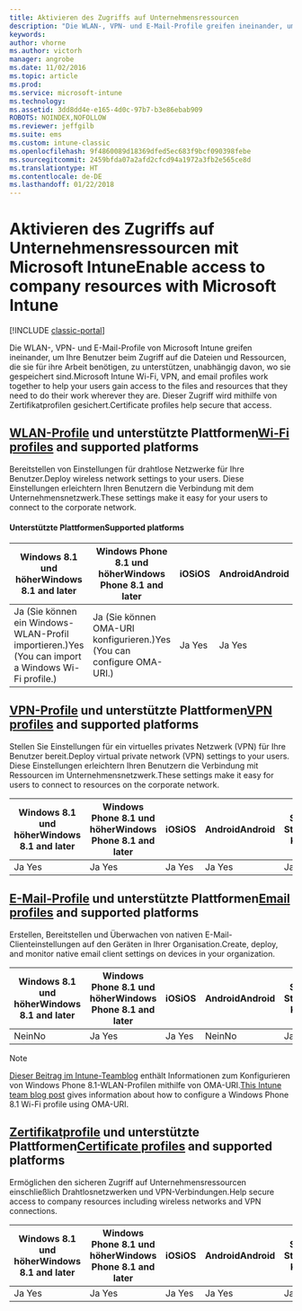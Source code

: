 ```yaml
---
title: Aktivieren des Zugriffs auf Unternehmensressourcen
description: "Die WLAN-, VPN- und E-Mail-Profile greifen ineinander, um Ihre Benutzer beim Zugriff auf die Dateien und Ressourcen, die sie benötigen, zu unterstützen."
keywords: 
author: vhorne
ms.author: victorh
manager: angrobe
ms.date: 11/02/2016
ms.topic: article
ms.prod: 
ms.service: microsoft-intune
ms.technology: 
ms.assetid: 3dd8dd4e-e165-4d0c-97b7-b3e86ebab909
ROBOTS: NOINDEX,NOFOLLOW
ms.reviewer: jeffgilb
ms.suite: ems
ms.custom: intune-classic
ms.openlocfilehash: 9f4860089d18369dfed5ec683f9bcf090398febe
ms.sourcegitcommit: 2459bfda07a2afd2cfcd94a1972a3fb2e565ce8d
ms.translationtype: HT
ms.contentlocale: de-DE
ms.lasthandoff: 01/22/2018
---
```

# <a name="enable-access-to-company-resources-with-microsoft-intune"></a><span data-ttu-id="435f8-103">Aktivieren des Zugriffs auf Unternehmensressourcen mit Microsoft Intune</span><span class="sxs-lookup"><span data-stu-id="435f8-103">Enable access to company resources with Microsoft Intune</span></span>

[!INCLUDE [classic-portal](../includes/classic-portal.md)]

<span data-ttu-id="435f8-104">Die WLAN-, VPN- und E-Mail-Profile von Microsoft Intune greifen ineinander, um Ihre Benutzer beim Zugriff auf die Dateien und Ressourcen, die sie für ihre Arbeit benötigen, zu unterstützen, unabhängig davon, wo sie gespeichert sind.</span><span class="sxs-lookup"><span data-stu-id="435f8-104">Microsoft Intune Wi-Fi, VPN, and email profiles work together to help your users gain access to the files and resources that they need to do their work wherever they are.</span></span> <span data-ttu-id="435f8-105">Dieser Zugriff wird mithilfe von Zertifikatprofilen gesichert.</span><span class="sxs-lookup"><span data-stu-id="435f8-105">Certificate profiles help secure that access.</span></span>

## <a name="wi-fi-profileswi-fi-connections-in-microsoft-intunemd-and-supported-platforms"></a><span data-ttu-id="435f8-106">[WLAN-Profile](wi-fi-connections-in-microsoft-intune.md) und unterstützte Plattformen</span><span class="sxs-lookup"><span data-stu-id="435f8-106">[Wi-Fi profiles](wi-fi-connections-in-microsoft-intune.md) and supported platforms</span></span>

<span data-ttu-id="435f8-107">Bereitstellen von Einstellungen für drahtlose Netzwerke für Ihre Benutzer.</span><span class="sxs-lookup"><span data-stu-id="435f8-107">Deploy wireless network settings to your users.</span></span> <span data-ttu-id="435f8-108">Diese Einstellungen erleichtern Ihren Benutzern die Verbindung mit dem Unternehmensnetzwerk.</span><span class="sxs-lookup"><span data-stu-id="435f8-108">These settings make it easy for your users to connect to the corporate network.</span></span>
#### <a name="supported-platforms"></a><span data-ttu-id="435f8-109">Unterstützte Plattformen</span><span class="sxs-lookup"><span data-stu-id="435f8-109">Supported platforms</span></span>

|<span data-ttu-id="435f8-110">Windows 8.1 und höher</span><span class="sxs-lookup"><span data-stu-id="435f8-110">Windows 8.1 and later</span></span>|<span data-ttu-id="435f8-111">Windows Phone 8.1 und höher</span><span class="sxs-lookup"><span data-stu-id="435f8-111">Windows Phone 8.1 and later</span></span>|<span data-ttu-id="435f8-112">iOS</span><span class="sxs-lookup"><span data-stu-id="435f8-112">iOS</span></span>|<span data-ttu-id="435f8-113">Android</span><span class="sxs-lookup"><span data-stu-id="435f8-113">Android</span></span>|<span data-ttu-id="435f8-114">Samsung KNOX Standard</span><span class="sxs-lookup"><span data-stu-id="435f8-114">Samsung KNOX Standard</span></span>|
|---------------------|---------------------------|---|-------|------------|
|<span data-ttu-id="435f8-115">Ja (Sie können ein Windows-WLAN-Profil importieren.)</span><span class="sxs-lookup"><span data-stu-id="435f8-115">Yes (You can import a Windows Wi-Fi profile.)</span></span>|<span data-ttu-id="435f8-116">Ja (Sie können OMA-URI konfigurieren.)</span><span class="sxs-lookup"><span data-stu-id="435f8-116">Yes (You can configure OMA-URI.)</span></span> |<span data-ttu-id="435f8-117">Ja </span><span class="sxs-lookup"><span data-stu-id="435f8-117">Yes</span></span>|<span data-ttu-id="435f8-118">Ja </span><span class="sxs-lookup"><span data-stu-id="435f8-118">Yes</span></span>|<span data-ttu-id="435f8-119">Ja </span><span class="sxs-lookup"><span data-stu-id="435f8-119">Yes</span></span>|

## <a name="vpn-profilesvpn-connections-in-microsoft-intunemd-and-supported-platforms"></a><span data-ttu-id="435f8-120">[VPN-Profile](vpn-connections-in-microsoft-intune.md) und unterstützte Plattformen</span><span class="sxs-lookup"><span data-stu-id="435f8-120">[VPN profiles](vpn-connections-in-microsoft-intune.md) and supported platforms</span></span>
<span data-ttu-id="435f8-121">Stellen Sie Einstellungen für ein virtuelles privates Netzwerk (VPN) für Ihre Benutzer bereit.</span><span class="sxs-lookup"><span data-stu-id="435f8-121">Deploy virtual private network (VPN) settings to your users.</span></span> <span data-ttu-id="435f8-122">Diese Einstellungen erleichtern Ihren Benutzern die Verbindung mit Ressourcen im Unternehmensnetzwerk.</span><span class="sxs-lookup"><span data-stu-id="435f8-122">These settings make it easy for users to connect to resources on the corporate network.</span></span>

|<span data-ttu-id="435f8-123">Windows 8.1 und höher</span><span class="sxs-lookup"><span data-stu-id="435f8-123">Windows 8.1 and later</span></span>|<span data-ttu-id="435f8-124">Windows Phone 8.1 und höher</span><span class="sxs-lookup"><span data-stu-id="435f8-124">Windows Phone 8.1 and later</span></span>|<span data-ttu-id="435f8-125">iOS</span><span class="sxs-lookup"><span data-stu-id="435f8-125">iOS</span></span>|<span data-ttu-id="435f8-126">Android</span><span class="sxs-lookup"><span data-stu-id="435f8-126">Android</span></span>|<span data-ttu-id="435f8-127">Samsung KNOX Standard</span><span class="sxs-lookup"><span data-stu-id="435f8-127">Samsung KNOX Standard</span></span>|
|---------------------|---------------------------|---|-------|------------|
|<span data-ttu-id="435f8-128">Ja </span><span class="sxs-lookup"><span data-stu-id="435f8-128">Yes</span></span>|<span data-ttu-id="435f8-129">Ja </span><span class="sxs-lookup"><span data-stu-id="435f8-129">Yes</span></span>|<span data-ttu-id="435f8-130">Ja </span><span class="sxs-lookup"><span data-stu-id="435f8-130">Yes</span></span>|<span data-ttu-id="435f8-131">Ja </span><span class="sxs-lookup"><span data-stu-id="435f8-131">Yes</span></span>|<span data-ttu-id="435f8-132">Ja </span><span class="sxs-lookup"><span data-stu-id="435f8-132">Yes</span></span>|

## <a name="email-profilesconfigure-access-to-corporate-email-using-email-profiles-with-microsoft-intunemd-and-supported-platforms"></a><span data-ttu-id="435f8-133">[E-Mail-Profile](configure-access-to-corporate-email-using-email-profiles-with-microsoft-intune.md) und unterstützte Plattformen</span><span class="sxs-lookup"><span data-stu-id="435f8-133">[Email profiles](configure-access-to-corporate-email-using-email-profiles-with-microsoft-intune.md) and supported platforms</span></span>
<span data-ttu-id="435f8-134">Erstellen, Bereitstellen und Überwachen von nativen E-Mail-Clienteinstellungen auf den Geräten in Ihrer Organisation.</span><span class="sxs-lookup"><span data-stu-id="435f8-134">Create, deploy, and monitor native email client settings on devices in your organization.</span></span>


| <span data-ttu-id="435f8-135">Windows 8.1 und höher</span><span class="sxs-lookup"><span data-stu-id="435f8-135">Windows 8.1 and later</span></span> | <span data-ttu-id="435f8-136">Windows Phone 8.1 und höher</span><span class="sxs-lookup"><span data-stu-id="435f8-136">Windows Phone 8.1 and later</span></span> | <span data-ttu-id="435f8-137">iOS</span><span class="sxs-lookup"><span data-stu-id="435f8-137">iOS</span></span> | <span data-ttu-id="435f8-138">Android</span><span class="sxs-lookup"><span data-stu-id="435f8-138">Android</span></span> | <span data-ttu-id="435f8-139">Samsung KNOX Standard</span><span class="sxs-lookup"><span data-stu-id="435f8-139">Samsung KNOX Standard</span></span> |
|-----------------------|-----------------------------|-----|---------|-----------------------|
|          <span data-ttu-id="435f8-140">Nein</span><span class="sxs-lookup"><span data-stu-id="435f8-140">No</span></span>           |             <span data-ttu-id="435f8-141">Ja </span><span class="sxs-lookup"><span data-stu-id="435f8-141">Yes</span></span>             | <span data-ttu-id="435f8-142">Ja </span><span class="sxs-lookup"><span data-stu-id="435f8-142">Yes</span></span> |   <span data-ttu-id="435f8-143">Nein</span><span class="sxs-lookup"><span data-stu-id="435f8-143">No</span></span>    |          <span data-ttu-id="435f8-144">Ja </span><span class="sxs-lookup"><span data-stu-id="435f8-144">Yes</span></span>          |

> [!NOTE]
> <span data-ttu-id="435f8-145">[Dieser Beitrag im Intune-Teamblog](https://blogs.technet.microsoft.com/enterprisemobility/2015/02/19/using-oma-uri-to-create-custom-wi-fi-profiles-for-windows-phone-8-1/) enthält Informationen zum Konfigurieren von Windows Phone 8.1-WLAN-Profilen mithilfe von OMA-URI.</span><span class="sxs-lookup"><span data-stu-id="435f8-145">[This Intune team blog post](https://blogs.technet.microsoft.com/enterprisemobility/2015/02/19/using-oma-uri-to-create-custom-wi-fi-profiles-for-windows-phone-8-1/) gives information about how to configure a Windows Phone 8.1 Wi-Fi profile using OMA-URI.</span></span>

## <a name="certificate-profilessecure-resource-access-with-certificate-profilesmd-and-supported-platforms"></a><span data-ttu-id="435f8-146">[Zertifikatprofile](secure-resource-access-with-certificate-profiles.md) und unterstützte Plattformen</span><span class="sxs-lookup"><span data-stu-id="435f8-146">[Certificate profiles](secure-resource-access-with-certificate-profiles.md) and supported platforms</span></span>
<span data-ttu-id="435f8-147">Ermöglichen den sicheren Zugriff auf Unternehmensressourcen einschließlich Drahtlosnetzwerken und VPN-Verbindungen.</span><span class="sxs-lookup"><span data-stu-id="435f8-147">Help secure access to company resources including wireless networks and VPN connections.</span></span>


| <span data-ttu-id="435f8-148">Windows 8.1 und höher</span><span class="sxs-lookup"><span data-stu-id="435f8-148">Windows 8.1 and later</span></span> | <span data-ttu-id="435f8-149">Windows Phone 8.1 und höher</span><span class="sxs-lookup"><span data-stu-id="435f8-149">Windows Phone 8.1 and later</span></span> | <span data-ttu-id="435f8-150">iOS</span><span class="sxs-lookup"><span data-stu-id="435f8-150">iOS</span></span> | <span data-ttu-id="435f8-151">Android</span><span class="sxs-lookup"><span data-stu-id="435f8-151">Android</span></span> | <span data-ttu-id="435f8-152">Samsung KNOX Standard</span><span class="sxs-lookup"><span data-stu-id="435f8-152">Samsung KNOX Standard</span></span> |
|-----------------------|-----------------------------|-----|---------|-----------------------|
|          <span data-ttu-id="435f8-153">Ja </span><span class="sxs-lookup"><span data-stu-id="435f8-153">Yes</span></span>          |             <span data-ttu-id="435f8-154">Ja </span><span class="sxs-lookup"><span data-stu-id="435f8-154">Yes</span></span>             | <span data-ttu-id="435f8-155">Ja </span><span class="sxs-lookup"><span data-stu-id="435f8-155">Yes</span></span> |   <span data-ttu-id="435f8-156">Ja </span><span class="sxs-lookup"><span data-stu-id="435f8-156">Yes</span></span>   |          <span data-ttu-id="435f8-157">Ja </span><span class="sxs-lookup"><span data-stu-id="435f8-157">Yes</span></span>          |

